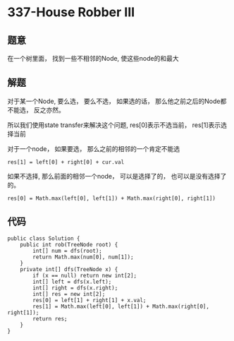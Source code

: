 # 337-House Robber III
## 题意
在一个树里面， 找到一些不相邻的Node, 使这些node的和最大

## 解题
对于某一个Node, 要么选， 要么不选， 如果选的话， 那么他之前之后的Node都不能选， 反之亦然。

所以我们使用state transfer来解决这个问题, res[0]表示不选当前， res[1]表示选择当前

对于一个node， 如果要选， 那么之前的相邻的一个肯定不能选
```
res[1] = left[0] + right[0] + cur.val
```

如果不选择, 那么前面的相邻一个node， 可以是选择了的， 也可以是没有选择了的。
```
res[0] = Math.max(left[0], left[1]) + Math.max(right[0], right[1])
```

## 代码
```
public class Solution {
    public int rob(TreeNode root) {
        int[] num = dfs(root);
        return Math.max(num[0], num[1]);
    }
    private int[] dfs(TreeNode x) {
        if (x == null) return new int[2];
        int[] left = dfs(x.left);
        int[] right = dfs(x.right);
        int[] res = new int[2];
        res[0] = left[1] + right[1] + x.val;
        res[1] = Math.max(left[0], left[1]) + Math.max(right[0], right[1]);
        return res;
    }
}
```

